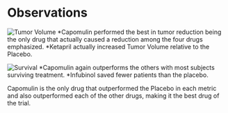 # Observations

![Tumor Volume](rats_cut_md/output_10_0.png)
*Capomulin performed the best in tumor reduction being the only drug that actually caused a reduction among the four drugs emphasized.
*Ketapril actually increased Tumor Volume relative to the Placebo.

![Survival](rats_cut_md/output_22_0.png)
*Capomulin again outperforms the others with most subjects surviving treatment.
*Infubinol saved fewer patients than the placebo.

Capomulin is the only drug that outperformed the Placebo in each metric and also outperformed each of the other drugs, making it the best drug of the trial.